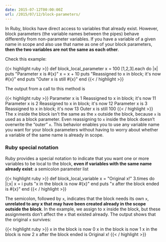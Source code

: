```yaml
---
date: 2015-07-12T00:00:00Z
url: /2015/07/12/block-parameters/
---
```


In Ruby, blocks have direct access to variables that already exist. However, block parameters (the variable names between the pipes) behave differently from non-parameter variables. If you have a variable of a given name in scope and also use that name as one of your block parameters, **then the two variables are not the same as each other**.

Check this example: 

{{< highlight ruby >}}
def block_local_parameter
  x = 100
  [1,2,3].each do |x|
    puts "Parameter x is #{x}"
    x = x + 10
    puts "Reassigned to x in block; it's now #{x}"
  end
  puts "Outer x is still #{x}"
end
{{< / highlight >}}

The output from a call to this method is

{{< highlight ruby >}}
    Parameter x is 1
    Reassigned to x in block; it's now 11
    Parameter x is 2
    Reassigned to x in block; it's now 12
    Parameter x is 3
    Reassigned to x in block; it's now 13
    Outer x is still 100
{{< / highlight >}}
The x inside the block isn’t the same as the `x` outside the block, because `x`  is used as a block parameter. Even reassigning to `x` inside the block doesn’t overwrite the “outer” `x`. This behavior enables you to use any variable name you want for your block parameters without having to worry about whether a variable of the same name is already in scope.

### Ruby special notation 

Ruby provides a special notation to indicate that you want one or more variables to be local to the block, **even if variables with the same name already exist**: a semicolon parameter list

{{< highlight ruby >}}
def block_local_variable
  x = "Original x!"
  3.times do |i;x|
    x = i
    puts "x in the block is now #{x}"
  end
  puts "x after the block ended is #{x}"
end
{{< / highlight >}}


The semicolon, followed by `x`, indicates that the block needs its own `x`, **unrelated to any x that may have been created already in the scope outside the block**. In the example, we assign to x inside the block, but these assignments don’t affect the `x` that
existed already. The output shows that the original `x` survives:

{{< highlight ruby >}}
    x in the block is now 0
    x in the block is now 1
    x in the block is now 2
    x after the block ended is Original x!
{{< / highlight >}}

